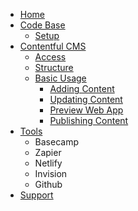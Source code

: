- [Home](https://github.com/AmcorPackaging/LiquiForm/wiki)
- [Code Base](https://github.com/AmcorPackaging/LiquiForm/wiki/Code-Base)
  - [Setup](https://github.com/AmcorPackaging/LiquiForm/wiki/setup)
- [Contentful CMS](https://github.com/AmcorPackaging/LiquiForm/wiki/Contentful-CMS)
  - [Access](https://github.com/AmcorPackaging/LiquiForm/wiki/CMS-access)
  - [Structure](https://github.com/AmcorPackaging/LiquiForm/wiki/CMS-Structure)
  - [Basic Usage](https://github.com/AmcorPackaging/LiquiForm/wiki/CMS-Basic-Usage)
    - [Adding Content](https://github.com/AmcorPackaging/LiquiForm/wiki/CMS-Adding-Content)
    - [Updating Content](https://github.com/AmcorPackaging/LiquiForm/wiki/CMS-Updating-Content)
    - [Preview Web App](https://github.com/AmcorPackaging/LiquiForm/wiki/Preview)
    - [Publishing Content](https://github.com/AmcorPackaging/LiquiForm/wiki/CMS-Publishing-Content)
- [Tools](https://github.com/AmcorPackaging/LiquiForm/wiki/Tools)
  - Basecamp
  - Zapier
  - Netlify
  - Invision
  - Github
- [Support](https://github.com/AmcorPackaging/LiquiForm/wiki/support)